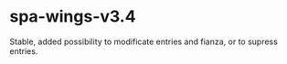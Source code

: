 # spa-wings-v3.4
Stable, added possibility to modificate entries and fianza, or to supress entries.
